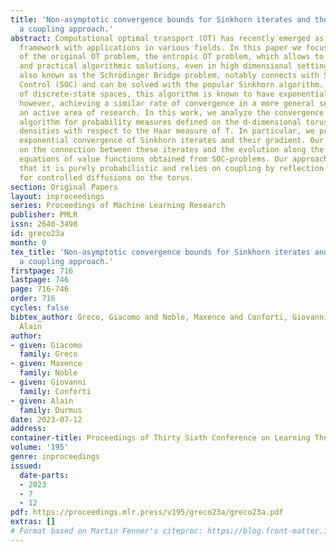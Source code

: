 ```yaml
---
title: 'Non-asymptotic convergence bounds for Sinkhorn iterates and their gradients:
  a coupling approach.'
abstract: Computational optimal transport (OT) has recently emerged as a powerful
  framework with applications in various fields. In this paper we focus on a relaxation
  of the original OT problem, the entropic OT problem, which allows to implement efficient
  and practical algorithmic solutions, even in high dimensional settings. This formulation,
  also known as the Schrödinger Bridge problem, notably connects with Stochastic Optimal
  Control (SOC) and can be solved with the popular Sinkhorn algorithm. In the case
  of discrete-state spaces, this algorithm is known to have exponential convergence;
  however, achieving a similar rate of convergence in a more general setting is still
  an active area of research. In this work, we analyze the convergence of the Sinkhorn
  algorithm for probability measures defined on the d-dimensional torus T, that admit
  densities with respect to the Haar measure of T. In particular, we prove pointwise
  exponential convergence of Sinkhorn iterates and their gradient. Our proof relies
  on the connection between these iterates and the evolution along the Hamilton-Jacobi-Bellman
  equations of value functions obtained from SOC-problems. Our approach is novel in
  that it is purely probabilistic and relies on coupling by reflection techniques
  for controlled diffusions on the torus.
section: Original Papers
layout: inproceedings
series: Proceedings of Machine Learning Research
publisher: PMLR
issn: 2640-3498
id: greco23a
month: 0
tex_title: 'Non-asymptotic convergence bounds for Sinkhorn iterates and their gradients:
  a coupling approach.'
firstpage: 716
lastpage: 746
page: 716-746
order: 716
cycles: false
bibtex_author: Greco, Giacomo and Noble, Maxence and Conforti, Giovanni and Durmus,
  Alain
author:
- given: Giacomo
  family: Greco
- given: Maxence
  family: Noble
- given: Giovanni
  family: Conforti
- given: Alain
  family: Durmus
date: 2023-07-12
address: 
container-title: Proceedings of Thirty Sixth Conference on Learning Theory
volume: '195'
genre: inproceedings
issued:
  date-parts:
  - 2023
  - 7
  - 12
pdf: https://proceedings.mlr.press/v195/greco23a/greco23a.pdf
extras: []
# Format based on Martin Fenner's citeproc: https://blog.front-matter.io/posts/citeproc-yaml-for-bibliographies/
---
```

